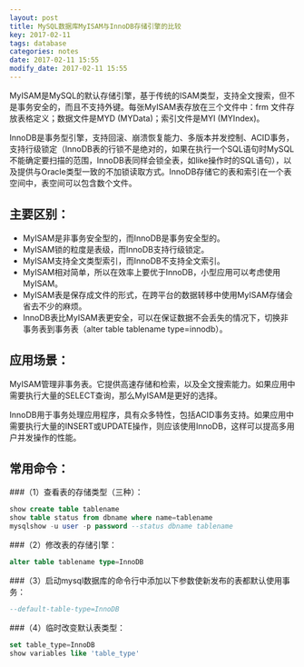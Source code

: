 ```yaml
---
layout: post
title: MySQL数据库MyISAM与InnoDB存储引擎的比较
key: 2017-02-11
tags: database
categories: notes
date: 2017-02-11 15:55
modify_date: 2017-02-11 15:55
---
```


MyISAM是MySQL的默认存储引擎，基于传统的ISAM类型，支持全文搜索，但不是事务安全的，而且不支持外键。每张MyISAM表存放在三个文件中：frm 文件存放表格定义；数据文件是MYD (MYData)；索引文件是MYI (MYIndex)。

<!--more-->

InnoDB是事务型引擎，支持回滚、崩溃恢复能力、多版本并发控制、ACID事务，支持行级锁定（InnoDB表的行锁不是绝对的，如果在执行一个SQL语句时MySQL不能确定要扫描的范围，InnoDB表同样会锁全表，如like操作时的SQL语句），以及提供与Oracle类型一致的不加锁读取方式。InnoDB存储它的表和索引在一个表空间中，表空间可以包含数个文件。

## 主要区别：

- MyISAM是非事务安全型的，而InnoDB是事务安全型的。
- MyISAM锁的粒度是表级，而InnoDB支持行级锁定。
- MyISAM支持全文类型索引，而InnoDB不支持全文索引。
- MyISAM相对简单，所以在效率上要优于InnoDB，小型应用可以考虑使用MyISAM。
- MyISAM表是保存成文件的形式，在跨平台的数据转移中使用MyISAM存储会省去不少的麻烦。
- InnoDB表比MyISAM表更安全，可以在保证数据不会丢失的情况下，切换非事务表到事务表（alter table tablename type=innodb）。

## 应用场景：

MyISAM管理非事务表。它提供高速存储和检索，以及全文搜索能力。如果应用中需要执行大量的SELECT查询，那么MyISAM是更好的选择。

InnoDB用于事务处理应用程序，具有众多特性，包括ACID事务支持。如果应用中需要执行大量的INSERT或UPDATE操作，则应该使用InnoDB，这样可以提高多用户并发操作的性能。

## 常用命令：

###（1）查看表的存储类型（三种）：

```sql
show create table tablename
show table status from dbname where name=tablename
mysqlshow -u user -p password --status dbname tablename
```

###（2）修改表的存储引擎：

```sql
alter table tablename type=InnoDB
```

###（3）启动mysql数据库的命令行中添加以下参数使新发布的表都默认使用事务：

```sql
--default-table-type=InnoDB
```

###（4）临时改变默认表类型：

```sql
set table_type=InnoDB
show variables like 'table_type'
```
